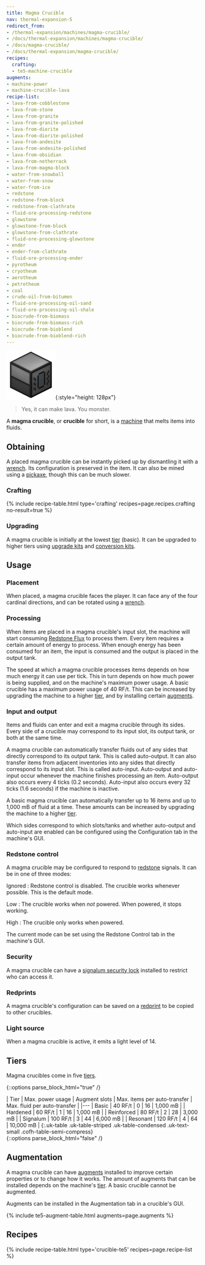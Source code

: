 ```yaml
---
title: Magma Crucible
nav: thermal-expansion-5
redirect_from:
- /thermal-expansion/machines/magma-crucible/
- /docs/thermal-expansion/machines/magma-crucible/
- /docs/magma-crucible/
- /docs/thermal-expansion/magma-crucible/
recipes:
  crafting:
  - te5-machine-crucible
augments:
- machine-power
- machine-crucible-lava
recipe-list:
- lava-from-cobblestone
- lava-from-stone
- lava-from-granite
- lava-from-granite-polished
- lava-from-diorite
- lava-from-diorite-polished
- lava-from-andesite
- lava-from-andesite-polished
- lava-from-obsidian
- lava-from-netherrack
- lava-from-magma-block
- water-from-snowball
- water-from-snow
- water-from-ice
- redstone
- redstone-from-block
- redstone-from-clathrate
- fluid-ore-processing-redstone
- glowstone
- glowstone-from-block
- glowstone-from-clathrate
- fluid-ore-processing-glowstone
- ender
- ender-from-clathrate
- fluid-ore-processing-ender
- pyrotheum
- cryotheum
- aerotheum
- petrotheum
- coal
- crude-oil-from-bitumen
- fluid-ore-processing-oil-sand
- fluid-ore-processing-oil-shale
- biocrude-from-biomass
- biocrude-from-biomass-rich
- biocrude-from-bioblend
- biocrude-from-bioblend-rich
---
```


![Magma crucible](/assets/images/thermal-expansion/magma-crucible.png){:style="height: 128px"}

> Yes, it can make lava. You monster.


A **magma crucible**, or **crucible** for short, is a [machine](/docs/thermal-expansion-5/machines/)
that melts items into fluids.


Obtaining
---------

A placed magma crucible can be instantly picked up by dismantling it with a
[wrench](/docs/wrenches/). Its configuration is preserved in the item. It can
also be mined using a [pickaxe](https://minecraft.gamepedia.com/Pickaxe), though
this can be much slower.

### Crafting
{% include recipe-table.html type='crafting' recipes=page.recipes.crafting no-result=true %}

### Upgrading
A magma crucible is initially at the lowest [tier](#tiers) (basic). It can be
upgraded to higher tiers using [upgrade kits](/docs/thermal-foundation-2/upgrade-kits/) and
[conversion kits](/docs/thermal-foundation-2/conversion-kits/).


Usage
-----

### Placement
When placed, a magma crucible faces the player. It can face any of the four
cardinal directions, and can be rotated using a [wrench](/docs/wrenches/).

### Processing
When items are placed in a magma crucible's input slot, the machine will start
consuming [Redstone Flux](/docs/redstone-flux/) to process them. Every item
requires a certain amount of energy to process. When enough energy has been
consumed for an item, the input is consumed and the output is placed in the
output tank.

The speed at which a magma crucible processes items depends on how much energy
it can use per tick. This in turn depends on how much power is being supplied,
and on the machine's maximum power usage. A basic crucible has a maximum power
usage of 40 RF/t. This can be increased by upgrading the machine to a higher
[tier](#tiers), and by installing certain [augments](#augmentation).

### Input and output
Items and fluids can enter and exit a magma crucible through its sides. Every
side of a crucible may correspond to its input slot, its output tank, or both at
the same time.

A magma crucible can automatically transfer fluids out of any sides that
directly correspond to its output tank. This is called auto-output. It can also
transfer items from adjacent inventories into any sides that directly correspond
to its input slot. This is called auto-input. Auto-output and auto-input occur
whenever the machine finishes processing an item. Auto-output also occurs every
4 ticks (0.2 seconds). Auto-input also occurs every 32 ticks (1.6 seconds) if
the machine is inactive.

A basic magma crucible can automatically transfer up to 16 items and up to 1,000
mB of fluid at a time. These amounts can be increased by upgrading the machine
to a higher [tier](#tiers).

Which sides correspond to which slots/tanks and whether auto-output and
auto-input are enabled can be configured using the Configuration tab in the
machine's GUI.

### Redstone control
A magma crucible may be configured to respond to
[redstone](https://minecraft.gamepedia.com/Redstone) signals. It can be in one
of three modes:

Ignored
: Redstone control is disabled. The crucible works whenever possible. This is
the default mode.

Low
: The crucible works when *not* powered. When powered, it stops working.

High
: The crucible only works when powered.

The current mode can be set using the Redstone Control tab in the machine's GUI.

### Security
A magma crucible can have a [signalum security
lock](/docs/thermal-foundation-2/signalum-security-lock/) installed to restrict who can access it.

### Redprints
A magma crucible's configuration can be saved on a [redprint](/docs/thermal-foundation-2/redprint/)
to be copied to other crucibles.

### Light source
When a magma crucible is active, it emits a light level of 14.


Tiers
-----

Magma crucibles come in five [tiers](/docs/thermal-foundation-2/tiers/).

{::options parse_block_html="true" /}
<div class="uk-overflow-container">
| Tier | Max. power usage | Augment slots | Max. items per auto-transfer | Max. fluid per auto-transfer |
|---
| Basic | 40 RF/t | 0 | 16 | 1,000 mB |
| Hardened | 60 RF/t | 1 | 16 | 1,000 mB |
| Reinforced | 80 RF/t | 2 | 28 | 3,000 mB |
| Signalum | 100 RF/t | 3 | 44 | 6,000 mB |
| Resonant | 120 RF/t | 4 | 64 | 10,000 mB |
{:.uk-table .uk-table-striped .uk-table-condensed .uk-text-small .cofh-table-semi-compress}
</div>
{::options parse_block_html="false" /}


Augmentation
------------

A magma crucible can have [augments](/docs/thermal-expansion-5/augments/) installed to improve
certain properties or to change how it works. The amount of augments that can be
installed depends on the machine's [tier](#tiers). A basic crucible cannot be
augmented.

Augments can be installed in the Augmentation tab in a crucible's GUI.

{% include te5-augment-table.html augments=page.augments %}


Recipes
-------

{% include recipe-table.html type='crucible-te5' recipes=page.recipe-list %}
